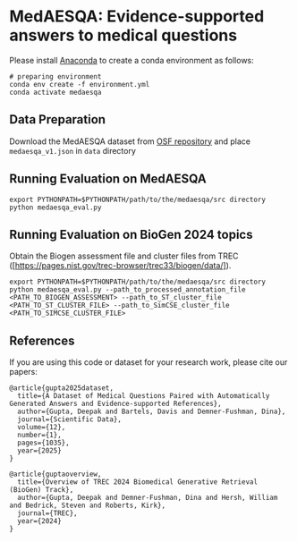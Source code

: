 # MedAESQA: Evidence-supported answers to medical questions



Please install [Anaconda](https://www.anaconda.com/distribution/) to create a conda environment as follows:
```shell script
# preparing environment
conda env create -f environment.yml
conda activate medaesqa
```
## Data Preparation
Download the MedAESQA dataset from [OSF repository](https://osf.io/ydbzq/) and place `medaesqa_v1.json` in `data` directory



## Running Evaluation on MedAESQA

```shell script
export PYTHONPATH=$PYTHONPATH/path/to/the/medaesqa/src directory
python medaesqa_eval.py
```


## Running Evaluation on BioGen 2024 topics
Obtain the Biogen assessment file and cluster files from TREC ([https://pages.nist.gov/trec-browser/trec33/biogen/data/]).

```shell script
export PYTHONPATH=$PYTHONPATH/path/to/the/medaesqa/src directory
python medaesqa_eval.py --path_to_processed_annotation_file <PATH_TO_BIOGEN_ASSESSMENT> --path_to_ST_cluster_file <PATH_TO_ST_CLUSTER_FILE> --path_to_SimCSE_cluster_file <PATH_TO_SIMCSE_CLUSTER_FILE>
```

## References

If you are using this code or dataset for your research work, please cite our papers:
```
@article{gupta2025dataset,
  title={A Dataset of Medical Questions Paired with Automatically Generated Answers and Evidence-supported References},
  author={Gupta, Deepak and Bartels, Davis and Demner-Fushman, Dina},
  journal={Scientific Data},
  volume={12},
  number={1},
  pages={1035},
  year={2025}
}

@article{guptaoverview,
  title={Overview of TREC 2024 Biomedical Generative Retrieval (BioGen) Track},
  author={Gupta, Deepak and Demner-Fushman, Dina and Hersh, William and Bedrick, Steven and Roberts, Kirk},
  journal={TREC},
  year={2024}
}
```
